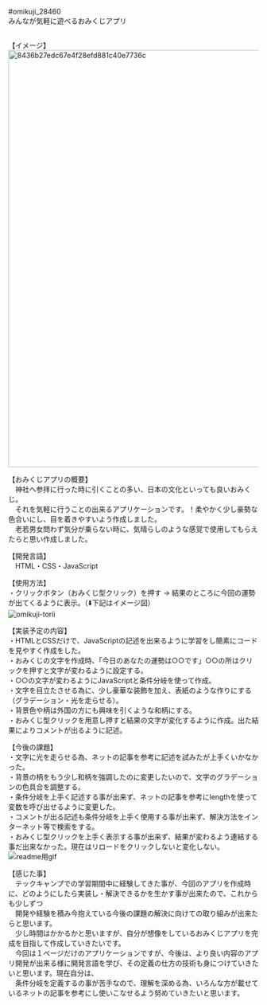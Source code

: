 #omikuji_28460<br>
 みんなが気軽に遊べるおみくじアプリ
 
 ##
 
【イメージ】<br>
<img width="838" alt="8436b27edc67e4f28efd881c40e7736c" src="https://user-images.githubusercontent.com/68524938/93543492-ac56c600-f996-11ea-9061-b20be18327fb.png">

【おみくじアプリの概要】<br>
　神社へ参拝に行った時に引くことの多い、日本の文化といっても良いおみくじ。<br>
　それを気軽に行うことの出来るアプリケーションです。！柔やかく少し豪勢な色合いにし、目を着きやすいよう作成しました。<br>
　老若男女問わず気分が乗らない時に、気晴らしのような感覚で使用してもらえたらと思い作成しました。<br>

【開発言語】<br>
　HTML・CSS・JavaScript<br>

【使用方法】<br>
・クリックボタン（おみくじ型クリック）を押す → 結果のところに今回の運勢が出てくるように表示。（⬇️下記はイメージ図）<br>
![omikuji-torii](https://user-images.githubusercontent.com/68524938/93563954-dffc1500-f9c3-11ea-81b1-dd0a281593e0.png)


【実装予定の内容】<br>
・HTMLとCSSだけで、JavaScriptの記述を出来るように学習をし簡素にコードを見やすく作成をした。<br>
・おみくじの文字を作成時、「今日のあなたの運勢は○○です」○○の所はクリックを押すと文字が変わるように設定する。<br>
・○○の文字が変わるようにJavaScriptと条件分岐を使って作成。<br>
・文字を目立たさせる為に、少し豪華な装飾を加え、表紙のような作りにする（グラデーション・光を走らせる）。<br>
・背景色や柄は外国の方にも興味を引くような和柄にする。<br>
・おみくじ型クリックを用意し押すと結果の文字が変化するように作成。出た結果によりコメントが出るように記述。<br>

【今後の課題】<br>
・文字に光を走らせる為、ネットの記事を参考に記述を試みたが上手くいかなかった。<br>
・背景の柄をもう少し和柄を強調したのに変更したいので、文字のグラデーションの色具合を調整する。<br>
・条件分岐を上手く記述する事が出来ず、ネットの記事を参考にlengthを使って変数を呼び出せるように変更した。<br>
・コメントが出る記述も条件分岐を上手く使用する事が出来ず、解決方法をインターネット等で検索をする。<br>
・おみくじ型クリックを上手く表示する事が出来ず、結果が変わるよう連結する事だ出来なかった。現在はリロードをクリックしないと変化しない。<br>
![readme用gif](https://user-images.githubusercontent.com/68524938/93565370-38341680-f9c6-11ea-99fc-2f3182d1ea38.gif)


【感じた事】<br>
　テックキャンプでの学習期間中に経験してきた事が、今回のアプリを作成時に、どのようにしたら実装し・解決できるかを生かす事が出来たので、これからも少しずつ<br>
　開発や経験を積み今抱えている今後の課題の解決に向けての取り組みが出来たらと思います。<br>
　少し時間はかかるかと思いますが、自分が想像をしているおみくじアプリを完成を目指して作成していきたいです。<br>
　今回は１ページだけのアプリケーションですが、今後は、より良い内容のアプリ開発が出来る様に開発言語を学び、その定義の仕方の技術も身につけていきたいと思います。現在自分は、<br>
　条件分岐を定義するの事が苦手なので、理解を深める為、いろんな方が載せているネットの記事を参考にし使いこなせるよう努めていきたいと思います。<br>
 


